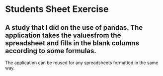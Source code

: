 # Students Sheet Exercise

## A study that I did on the use of pandas. The application takes the values ​​from the spreadsheet and fills in the blank columns according to some formulas.

The application can be reused for any spreadsheets formatted in the same way.
